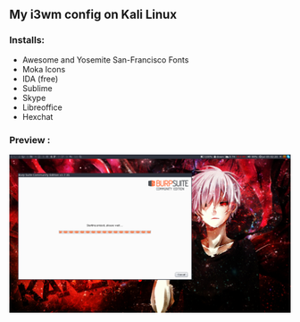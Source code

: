My i3wm config on Kali Linux
-----

### Installs:

- Awesome and Yosemite San-Francisco Fonts
- Moka Icons
- IDA (free)
- Sublime
- Skype
- Libreoffice
- Hexchat
	
### Preview :

![](./screenshots/3.png)
